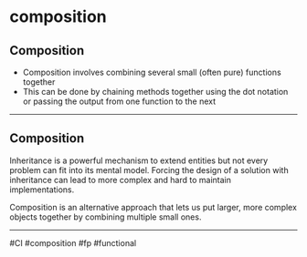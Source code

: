 # composition
## Composition

-   Composition involves combining several small (often pure) functions together
-   This can be done by chaining methods together using the dot notation or passing the output from one function to the next
***

## Composition

Inheritance is a powerful mechanism to extend entities but not every problem can fit into its mental model. Forcing the design of a solution with inheritance can lead to more complex and hard to maintain implementations.

Composition is an alternative approach that lets us put larger, more complex objects together by combining multiple small ones.
***
#CI #composition #fp #functional
